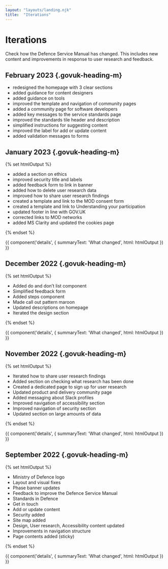 ```yaml
---
layout: "layouts/landing.njk"
title:  "Iterations"
---
```


# Iterations

Check how the Defence Service Manual has changed. This includes new content and improvements in response to user research and feedback.

## February 2023 {.govuk-heading-m}

  <ul class="govuk-list govuk-list--bullet">
    <li>redesigned the homepage with 3 clear sections</li>
    <li>added guidance for content designers</li>
    <li>added guidance on tools</li>
    <li>improved the template and navigation of community pages
    <li>added a community page for software developers</li>
    <li>added key messages to the service standards page</li>
    <li>improved the standards tile header and description</li>
    <li>simplified instructions for suggesting content</li>
    <li>improved the label for add or update content </li>
    <li>added validation messages to forms</li>
  </ul>

## January 2023 {.govuk-heading-m}

{% set htmlOutput %}
  <ul class="govuk-list govuk-list--bullet">
    <li>added a section on ethics</li>
    <li>improved security title and labels</li>
    <li>added feedback form to link in banner</li>
    <li>added how to delete user research data</li>
    <li>improved how to share user research findings</li>
    <li>created a template and link to the MOD consent form</li>
    <li>created a template and link to Understanding your participation</li>
    <li>updated footer in line with GOV.UK</li>
    <li>corrected links to MOD networks</li>
    <li>added MS Clarity and updated the cookies page</li>
  </ul>
{% endset %}

{{ component('details', {
  summaryText: 'What changed',
  html: htmlOutput
}) }}

## December 2022 {.govuk-heading-m}

{% set htmlOutput %}
  <ul class="govuk-list govuk-list--bullet">
    <li>Added do and don’t list component</li>
    <li>Simplified feedback form</li>
    <li>Added steps component</li>
    <li>Made call out pattern maroon</li>
    <li>Updated descriptions on homepage</li>
    <li>Iterated the design section</li>
  </ul>
{% endset %}

{{ component('details', {
  summaryText: 'What changed',
  html: htmlOutput
}) }}

## November 2022 {.govuk-heading-m}

{% set htmlOutput %}
  <ul class="govuk-list govuk-list--bullet">
    <li>Iterated how to share user research findings</li>
    <li>Added section on checking what research has been done</li>
    <li>Created a dedicated page to sign up for user research</li>
    <li>Updated product and delivery community page</li>
    <li>Added messaging about Slack profiles</li>
    <li>Improved navigation of accessibility section</li>
    <li>Improved navigation of security section</li>
    <li>Updated section on large amounts of data</li>
  </ul>
{% endset %}

{{ component('details', {
  summaryText: 'What changed',
  html: htmlOutput
}) }}

## September 2022 {.govuk-heading-m}

{% set htmlOutput %}
  <ul class="govuk-list govuk-list--bullet">
    <li>Ministry of Defence logo</li>
    <li>Layout and visual fixes</li>
    <li>Phase banner updates</li>
    <li>Feedback to improve the Defence Service Manual</li>
    <li>Standards in Defence</li>
    <li>Get in touch</li>
    <li>Add or update content</li>
    <li>Security added</li>
    <li>Site map added</li>
    <li>Design, User research, Accessibility content updated</li>
    <li>Improvements in navigation structure</li>
    <li>Page contents added (sticky)</li>
  </ul>
{% endset %}

{{ component('details', {
  summaryText: 'What changed',
  html: htmlOutput
}) }}





